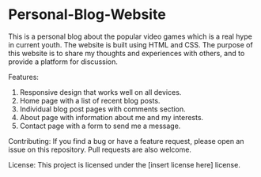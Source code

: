 # Personal-Blog-Website
This is a personal blog about the popular video games which is a real hype in current youth. The website is built using HTML and CSS. The purpose of this website is to share my thoughts and experiences with others, and to provide a platform for discussion.

Features: 
1. Responsive design that works well on all devices.
2. Home page with a list of recent blog posts.
3. Individual blog post pages with comments section.
4. About page with information about me and my interests.
5. Contact page with a form to send me a message.

Contributing:
If you find a bug or have a feature request, please open an issue on this repository. Pull requests are also welcome.

License:
This project is licensed under the [insert license here] license.
